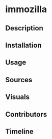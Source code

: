 # immozilla

##  Description

##  Installation

##  Usage

##  Sources

## Visuals

##  Contributors

##  Timeline
